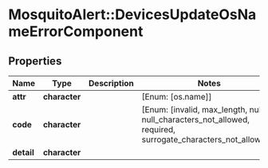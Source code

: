 # MosquitoAlert::DevicesUpdateOsNameErrorComponent


## Properties
Name | Type | Description | Notes
------------ | ------------- | ------------- | -------------
**attr** | **character** |  | [Enum: [os.name]] 
**code** | **character** |  | [Enum: [invalid, max_length, null, null_characters_not_allowed, required, surrogate_characters_not_allowed]] 
**detail** | **character** |  | 



